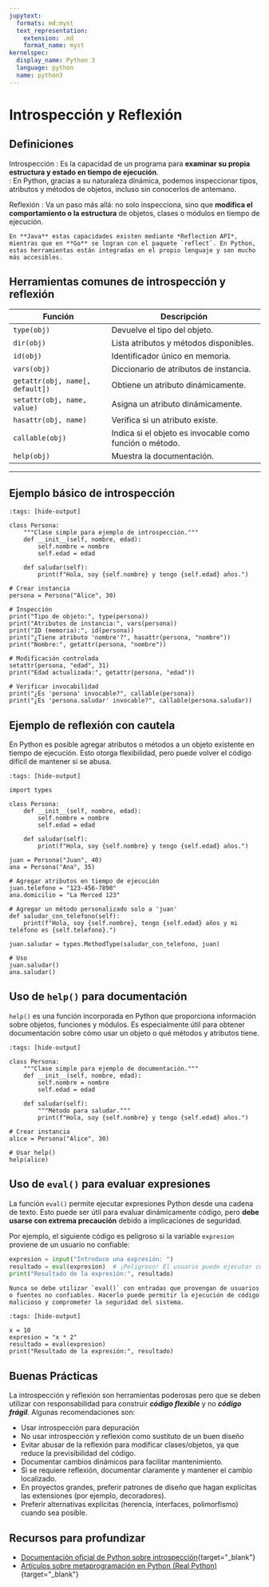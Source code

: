 ```yaml
---
jupytext:
  formats: md:myst
  text_representation:
    extension: .md
    format_name: myst
kernelspec:
  display_name: Python 3
  language: python
  name: python3
---
```

# Introspección y Reflexión

## Definiciones

Introspección
: Es la capacidad de un programa para **examinar su propia estructura y estado en tiempo de ejecución**.  
: En Python, gracias a su naturaleza dinámica, podemos inspeccionar tipos, atributos y métodos de objetos, incluso sin conocerlos de antemano.

Reflexión
: Va un paso más allá: no solo inspecciona, sino que **modifica el comportamiento o la estructura** de objetos, clases o módulos en tiempo de ejecución.

```{note}
En **Java** estas capacidades existen mediante *Reflection API*, mientras que en **Go** se logran con el paquete `reflect`. En Python, estas herramientas están integradas en el propio lenguaje y son mucho más accesibles.
```

## Herramientas comunes de introspección y reflexión

| Función           | Descripción |
|-------------------|-------------|
| `type(obj)`       | Devuelve el tipo del objeto. |
| `dir(obj)`        | Lista atributos y métodos disponibles. |
| `id(obj)`         | Identificador único en memoria. |
| `vars(obj)`       | Diccionario de atributos de instancia. |
| `getattr(obj, name[, default])` | Obtiene un atributo dinámicamente. |
| `setattr(obj, name, value)`     | Asigna un atributo dinámicamente. |
| `hasattr(obj, name)`            | Verifica si un atributo existe. |
| `callable(obj)`   | Indica si el objeto es invocable como función o método. |
| `help(obj)`       | Muestra la documentación. |

---

## Ejemplo básico de introspección

```{code-cell}
:tags: [hide-output]

class Persona:
    """Clase simple para ejemplo de introspección."""
    def __init__(self, nombre, edad):
        self.nombre = nombre
        self.edad = edad
    
    def saludar(self):
        print(f"Hola, soy {self.nombre} y tengo {self.edad} años.")

# Crear instancia
persona = Persona("Alice", 30)

# Inspección
print("Tipo de objeto:", type(persona))
print("Atributos de instancia:", vars(persona))
print("ID (memoria):", id(persona))
print("¿Tiene atributo 'nombre'?", hasattr(persona, "nombre"))
print("Nombre:", getattr(persona, "nombre"))

# Modificación controlada
setattr(persona, "edad", 31)
print("Edad actualizada:", getattr(persona, "edad"))

# Verificar invocabilidad
print("¿Es 'persona' invocable?", callable(persona))
print("¿Es 'persona.saludar' invocable?", callable(persona.saludar))

```

## Ejemplo de reflexión con cautela

En Python es posible agregar atributos o métodos a un objeto existente en tiempo de ejecución.
Esto otorga flexibilidad, pero puede volver el código difícil de mantener si se abusa.

```{code-cell}
:tags: [hide-output]

import types

class Persona:
    def __init__(self, nombre, edad):
        self.nombre = nombre
        self.edad = edad

    def saludar(self):
        print(f"Hola, soy {self.nombre} y tengo {self.edad} años.")

juan = Persona("Juan", 40)
ana = Persona("Ana", 35)

# Agregar atributos en tiempo de ejecución
juan.telefono = "123-456-7890"
ana.domicilio = "La Merced 123"

# Agregar un método personalizado solo a 'juan'
def saludar_con_telefono(self):
    print(f"Hola, soy {self.nombre}, tengo {self.edad} años y mi teléfono es {self.telefono}.")

juan.saludar = types.MethodType(saludar_con_telefono, juan)

# Uso
juan.saludar()
ana.saludar()
```

## Uso de `help()` para documentación

`help()` es una función incorporada en Python que proporciona información sobre objetos, funciones y módulos. Es especialmente útil para obtener documentación sobre cómo usar un objeto o qué métodos y atributos tiene.

```{code-cell}
:tags: [hide-output]

class Persona:
    """Clase simple para ejemplo de documentación."""
    def __init__(self, nombre, edad):
        self.nombre = nombre
        self.edad = edad

    def saludar(self):
        """Método para saludar."""
        print(f"Hola, soy {self.nombre} y tengo {self.edad} años.")

# Crear instancia
alice = Persona("Alice", 30)

# Usar help()
help(alice)
```

## Uso de `eval()` para evaluar expresiones

La función `eval()` permite ejecutar expresiones Python desde una cadena de texto. Esto puede ser útil para evaluar dinámicamente código, pero **debe usarse con extrema precaución** debido a implicaciones de seguridad.

Por ejemplo, el siguiente código es peligroso si la variable `expresion` proviene de un usuario no confiable:

```python
expresion = input("Introduce una expresión: ")
resultado = eval(expresion)  # ¡Peligroso! El usuario puede ejecutar cualquier código Python.
print("Resultado de la expresión:", resultado)
```

```{Important} Advertencia de seguridad
Nunca se debe utilizar `eval()` con entradas que provengan de usuarios o fuentes no confiables. Hacerlo puede permitir la ejecución de código malicioso y comprometer la seguridad del sistema.
```

```{code-cell}
:tags: [hide-output]

x = 10
expresion = "x * 2"
resultado = eval(expresion)
print("Resultado de la expresión:", resultado)
```

## Buenas Prácticas

La introspección y reflexión son herramientas poderosas pero que se deben utilizar con responsabilidad para construir ***código flexible*** y no ***código frágil***. Algunas recomendaciones son:

- Usar introspección para depuración
- No usar introspección y reflexión como sustituto de un buen diseño
- Evitar abusar de la reflexión para modificar clases/objetos, ya que reduce la previsibilidad del código.
- Documentar cambios dinámicos para facilitar mantenimiento.
- Si se requiere reflexión, documentar claramente y mantener el cambio localizado.
- En proyectos grandes, preferir patrones de diseño que hagan explícitas las extensiones (por ejemplo, decoradores).
- Preferir alternativas explícitas (herencia, interfaces, polimorfismo) cuando sea posible.

## Recursos para profundizar

- [Documentación oficial de Python sobre introspección](https://docs.python.org/es/3.13/library/inspect.html){target="_blank"}
- [Artículos sobre metaprogramación en Python (Real Python)](https://realpython.com/learning-paths/metaprogramming-in-python/){target="_blank"}
  